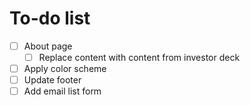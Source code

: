 # To-do list
- [ ] About page
    - [ ] Replace content with content from investor deck
- [ ] Apply color scheme
- [ ] Update footer
- [ ] Add email list form